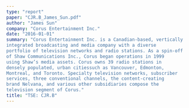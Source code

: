 ```yaml
---
type: "report"
paper: "CJR.B_James_Sun.pdf"
author: "James Sun"
company: "Corus Entertainment Inc."
date: "2016-01-01"
summary: "Corus Entertainment Inc. is a Canadian-based, vertically
integrated broadcasting and media company with a diverse
portfolio of television networks and radio stations. As a spin-off
of Shaw Communications Inc., Corus began operations in 1999
using Shaw’s media assets. Corus owns 39 radio stations in
densely populated, urban citiessuch as Vancouver, Edmonton,
Montreal, and Toronto. Specialty television networks, subscriber
services, three conventional channels, the content-creating
brand Nelvana, and various other subsidiaries compose the
television segment of Corus."
title: "TSE: CJR.B"
---
```


